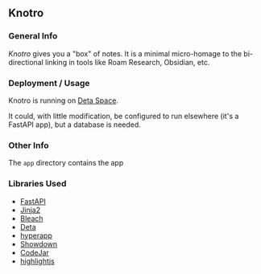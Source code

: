 ## Knotro

### General Info

*Knotro* gives you a "box" of notes. It is a minimal micro-homage to the bi-directional linking in tools like Roam Research, Obsidian, etc.


### Deployment / Usage

Knotro is running on [Deta Space](https://deta.space/discovery/@max/knospace).

It could, with little modification, be configured to run elsewhere (it's a FastAPI app), but a database is needed.

### Other Info

The `app` directory contains the app

### Libraries Used

- [FastAPI](https://fastapi.tiangolo.com/)
- [Jinja2](https://jinja.palletsprojects.com/en/2.11.x/)
- [Bleach](https://bleach.readthedocs.io/en/latest/clean.html)
- [Deta](https://www.deta.sh/)
- [hyperapp](https://github.com/jorgebucaran/hyperapp)
- [Showdown](http://showdownjs.com/)
- [CodeJar](https://github.com/antonmedv/codejar)
- [highlightjs](https://highlightjs.org/usage/)
